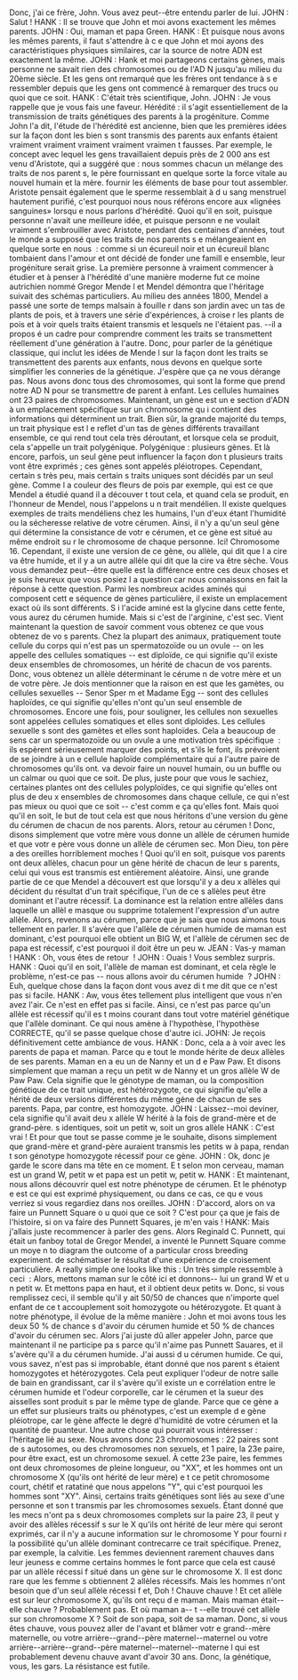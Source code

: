 # 

Donc, j'ai ce frère, John. Vous avez peut--être entendu parler de lui. JOHN : Salut ! HANK : Il se trouve que John et moi avons exactement les mêmes parents. JOHN : Oui, maman et papa Green. HANK : Et puisque nous avons les mêmes parents, il faut s'attendre à c e que John et moi ayons des caractéristiques physiques similaires, car la source de notre ADN est exactement la même. JOHN : Hank et moi partageons certains gènes, mais personne ne savait rien des chromosomes ou de l'AD N jusqu'au milieu du 20ème siècle. Et les gens ont remarqué que les frères ont tendance à s e ressembler depuis que les gens ont commencé à remarquer des trucs ou quoi que ce soit. HANK : C'était très scientifique, John. JOHN : Je vous rappelle que je vous fais une faveur. Hérédité : il s'agit essentiellement de la transmission de traits génétiques des parents à la progéniture. Comme John l'a dit, l'étude de l'hérédité est ancienne, bien que les premières idées sur la façon dont les bien s sont transmis des parents aux enfants étaient vraiment vraiment vraiment vraiment vraimen t fausses. Par exemple, le concept avec lequel les gens travaillaient depuis près de 2 000 ans est venu d'Aristote, qui a suggéré que : nous sommes chacun un mélange des traits de nos parent s, le père fournissant en quelque sorte la force vitale au nouvel humain et la mère. fournir les éléments de base pour tout assembler. Aristote pensait également que le sperme ressemblait à d u sang menstruel hautement purifié, c'est pourquoi nous nous référons encore aux «lignées sanguines» lorsqu e nous parlons d'hérédité. Quoi qu'il en soit, puisque personne n'avait une meilleure idée, et puisque personn e ne voulait vraiment s'embrouiller avec Aristote, pendant des centaines d'années, tout le monde a supposé que les traits de nos parents s e mélangeaient en quelque sorte en nous  : comme si un écureuil noir et un écureuil blanc tombaient dans l'amour et ont décidé de fonder une famill e ensemble, leur progéniture serait grise. La première personne à vraiment commencer à étudier et à penser à l'hérédité d'une manière moderne fut ce moine autrichien nommé Gregor Mende l et Mendel démontra que l'héritage suivait des schémas particuliers. Au milieu des années 1800, Mendel a passé une sorte de temps malsain à fouille r dans son jardin avec un tas de plants de pois, et à travers une série d'expériences, à croise r les plants de pois et à voir quels traits étaient transmis et lesquels ne l'étaient pas. --il a propos é un cadre pour comprendre comment les traits se transmettent réellement d'une génération à l'autre. Donc, pour parler de la génétique classique, qui inclut les idées de Mende l sur la façon dont les traits se transmettent des parents aux enfants, nous devons en quelque sorte simplifier les conneries de la génétique. J'espère que ça ne vous dérange pas. Nous avons donc tous des chromosomes, qui sont la forme que prend notre AD N pour se transmettre de parent à enfant. Les cellules humaines ont 23 paires de chromosomes. Maintenant, un gène est un e section d'ADN à un emplacement spécifique sur un chromosome qu i contient des informations qui déterminent un trait. Bien sûr, la grande majorité du temps, un trait physique est l e reflet d'un tas de gènes différents travaillant ensemble, ce qui rend tout cela très déroutant, et lorsque cela se produit, cela s'appelle un trait polygénique. Polygénique : plusieurs gènes. Et là encore, parfois, un seul gène peut influencer la façon don t plusieurs traits vont être exprimés ; ces gènes sont appelés pléiotropes. Cependant, certain s très peu, mais certain s traits uniques sont décidés par un seul gène. Comme l a couleur des fleurs de pois par exemple, qui est ce que Mendel a étudié quand il a découver t tout cela, et quand cela se produit, en l'honneur de Mendel, nous l'appelons u n trait mendélien. Il existe quelques exemples de traits mendéliens chez les humains, l'un d'eux étant l'humidité ou la sécheresse relative de votre cérumen. Ainsi, il n'y a qu'un seul gène qui détermine la consistance de votr e cérumen, et ce gène est situé au même endroit su r le chromosome de chaque personne. Ici! Chromosome 16. Cependant, il existe une version de ce gène, ou allèle, qui dit que l a cire va être humide, et il y a un autre allèle qui dit que la cire va être sèche. Vous vous demandez peut--être quelle est la différence entre ces deux choses et je suis heureux que vous posiez l a question car nous connaissons en fait la réponse à cette question. Parmi les nombreux acides aminés qui composent cett e séquence de gènes particulière, il existe un emplacement exact où ils sont différents. S i l'acide aminé est la glycine dans cette fente, vous aurez du cérumen humide. Mais si c'est de l'arginine, c'est sec. Vient maintenant la question de savoir comment vous obtenez ce que vous obtenez de vo s parents. Chez la plupart des animaux, pratiquement toute cellule du corps qui n'est pas un spermatozoïde ou un ovule -- on les appelle des cellules somatiques -- est diploïde, ce qui signifie qu'il existe deux ensembles de chromosomes, un hérité de chacun de vos parents. Donc, vous obtenez un allèle déterminant le cérume n de votre mère et un de votre père. Je dois mentionner que la raison en est que les gamètes, ou cellules sexuelles -- Senor Sper m et Madame Egg -- sont des cellules haploïdes, ce qui signifie qu'elles n'ont qu'un seul ensemble de chromosomes. Encore une fois, pour souligner, les cellules non sexuelles sont appelées cellules somatiques et elles sont diploïdes. Les cellules sexuelle s sont des gamètes et elles sont haploïdes. Cela a beaucoup de sens car un spermatozoïde ou un ovule a une motivation très spécifique  : ils espèrent sérieusement marquer des points, et s'ils le font, ils prévoient de se joindre à un e cellule haploïde complémentaire qui a l'autre paire de chromosomes qu'ils ont. va devoir faire un nouvel humain, ou un buffle ou un calmar ou quoi que ce soit. De plus, juste pour que vous le sachiez, certaines plantes ont des cellules polyploïdes, ce qui signifie qu'elles ont plus de deu x ensembles de chromosomes dans chaque cellule, ce qui n'est pas mieux ou quoi que ce soit -- c'est comm e ça qu'elles font. Mais quoi qu'il en soit, le but de tout cela est que nous héritons d'une version du gène du cérumen de chacun de nos parents. Alors, retour au cérumen ! Donc, disons simplement que votre mère vous donne un allèle de cérumen humide et que votr e père vous donne un allèle de cérumen sec. Mon Dieu, ton père a des oreilles horriblement moches ! Quoi qu'il en soit, puisque vos parents ont deux allèles, chacun pour un gène hérité de chacun de leur s parents, celui qui vous est transmis est entièrement aléatoire. Ainsi, une grande partie de ce que Mendel a découvert est que lorsqu'il y a deu x allèles qui décident du résultat d'un trait spécifique, l'un de ce s allèles peut être dominant et l'autre récessif. La dominance est la relation entre allèles dans laquelle un allèl e masque ou supprime totalement l'expression d'un autre allèle. Alors, revenons au cérumen, parce que je sais que nous aimons tous tellement en parler. Il s'avère que l'allèle de cérumen humide de maman est dominant, c'est pourquoi elle obtient un BIG W, et l'allèle de cérumen sec de papa est récessif, c'est pourquoi il doit être un peu w. JEAN : Vas-y maman ! HANK : Oh, vous êtes de retour  ! JOHN : Ouais ! Vous semblez surpris. HANK : Quoi qu'il en soit, l'allèle de maman est dominant, et cela règle le problème, n'est-ce pas -- nous allons avoir du cérumen humide  ? JOHN : Euh, quelque chose dans la façon dont vous avez di t me dit que ce n'est pas si facile. HANK : Aw, vous êtes tellement plus intelligent que vous n'en avez l'air. Ce n'est en effet pas si facile. Ainsi, ce n'est pas parce qu'un allèle est récessif qu'il es t moins courant dans tout votre matériel génétique que l'allèle dominant. Ce qui nous amène à l'hypothèse, l'hypothèse CORRECTE, qu'il se passe quelque chose d'autre ici. JOHN: Je reçois définitivement cette ambiance de vous. HANK : Donc, cela a à voir avec les parents de papa et maman. Parce qu e tout le monde hérite de deux allèles de ses parents. Maman en a eu un de Nanny et un d e Paw Paw. Et disons simplement que maman a reçu un petit w de Nanny et un gros allèle W de Paw Paw. Cela signifie que le génotype de maman, ou la composition génétique de ce trait unique, est hétérozygote, ce qui signifie qu'elle a hérité de deux versions différentes du même gène de chacun de ses parents. Papa, par contre, est homozygote. JOHN : Laissez--moi deviner, cela signifie qu'il avait deu x allèle W hérité à la fois de grand-mère et de grand-père. s identiques, soit un petit w, soit un gros allèle HANK : C'est vrai ! Et pour que tout se passe comme je le souhaite, disons simplement que grand-mère et grand-père auraient transmis les petits w à papa, rendan t son génotype homozygote récessif pour ce gène. JOHN : Ok, donc je garde le score dans ma tête en ce moment. E t selon mon cerveau, maman est un grand W, petit w et papa est un petit w, petit w. HANK : Et maintenant, nous allons découvrir quel est notre phénotype de cérumen. Et le phénotyp e est ce qui est exprimé physiquement, ou dans ce cas, ce qu e vous verriez si vous regardiez dans nos oreilles. JOHN : D'accord, alors on va faire un Punnett Square o u quoi que ce soit ? C'est pour ça que je fais de l'histoire, si on va faire des Punnett Squares, je m'en vais ! HANK: Mais j'allais juste recommencer à parler des gens. Alors Reginald C. Punnett, qui était un fanboy total de Gregor Mendel, a inventé le Punnett Square comme un moye n to diagram the outcome of a particular cross breeding experiment. de schématiser le résultat d'une expérience de croisement particulière. A really simple one looks like this : Un très simple ressemble à ceci  : Alors, mettons maman sur le côté ici et donnons-- lui un grand W et u n petit w. Et mettons papa en haut, et il obtient deux petits w. Donc, si vous remplissez ceci, il semble qu'il y ait 50/50 de chances que n'importe quel enfant de ce t accouplement soit homozygote ou hétérozygote. Et quant à notre phénotype, il évolue de la même manière : John et moi avons tous les deux 50 % de chance s d'avoir du cérumen humide et 50 % de chances d'avoir du cérumen sec. Alors j'ai juste dû aller appeler John, parce que maintenant il ne participe pa s parce qu'il n'aime pas Punnett Sauares, et il s'avère qu'il a du cérumen humide. J'ai aussi d u cérumen humide. Ce qui, vous savez, n'est pas si improbable, étant donné que nos parent s étaient homozygotes et hétérozygotes. Cela peut expliquer l'odeur de notre salle de bain en grandissant, car il s'avère qu'il existe un e corrélation entre le cérumen humide et l'odeur corporelle, car le cérumen et la sueur des aisselles sont produit s par le même type de glande. Parce que ce gène a un effet sur plusieurs traits ou phénotypes, c'est un exemple d e gène pléiotrope, car le gène affecte le degré d'humidité de votre cérumen et la quantité de puanteur. Une autre chose qui pourrait vous intéresser : l'héritage lié au sexe. Nous avons donc 23 chromosomes : 22 paires sont de s autosomes, ou des chromosomes non sexuels, et 1 paire, la 23e paire, pour être exact, est un chromosome sexuel. À cette 23e paire, les femmes ont deux chromosomes de pleine longueur, ou "XX", et les hommes ont un chromosome X (qu'ils ont hérité de leur mère) e t ce petit chromosome court, chétif et ratatiné que nous appelons "Y", qui c'est pourquoi les hommes sont "XY". Ainsi, certains traits génétiques sont liés au sexe d'une personne et son t transmis par les chromosomes sexuels. Étant donné que les mecs n'ont pa s deux chromosomes complets sur la paire 23, il peut y avoir des allèles récessif s sur le X qu'ils ont hérité de leur mère qui seront exprimés, car il n'y a aucune information sur le chromosome Y pour fourni r la possibilité qu'un allèle dominant contrecarre ce trait spécifique. Prenez, par exemple, la calvitie. Les femmes deviennent rarement chauves dans leur jeuness e comme certains hommes le font parce que cela est causé par un allèle récessi f situé dans un gène sur le chromosome X. Il est donc rare que les femme s obtiennent 2 allèles récessifs. Mais les hommes n'ont besoin que d'un seul allèle récessi f et, Doh ! Chauve chauve ! Et cet allèle est sur leur chromosome X, qu'ils ont reçu d e maman. Mais maman était--elle chauve ? Probablement pas. Et où maman a-- t --elle trouvé cet allèle sur son chromosome X ? Soit de son papa, soit de sa maman. Donc, si vous êtes chauve, vous pouvez aller de l'avant et blâmer votr e grand--mère maternelle, ou votre arrière--grand--père maternel--maternel ou votre arrière--arrière--grand--père maternel--maternel--materne l qui est probablement devenu chauve avant d'avoir 30 ans. Donc, la génétique, vous, les gars. La résistance est futile.
